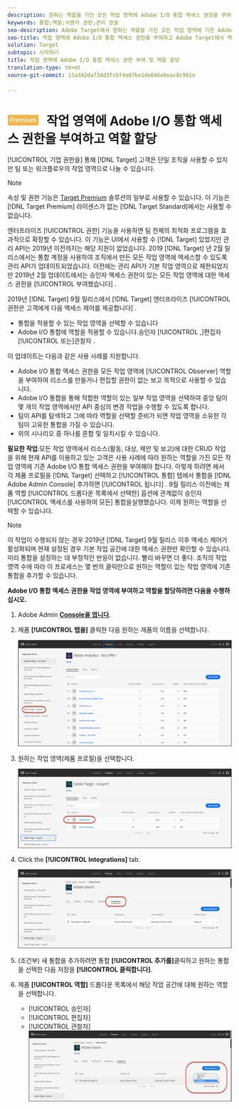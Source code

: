 ```yaml
---
description: 원하는 역할을 가진 모든 작업 영역에 Adobe I/O 통합 액세스 권한을 부여하는 방법에 대한 정보입니다.
keywords: 통합;역할;사용자 권한;관리 콘솔
seo-description: Adobe Target에서 원하는 역할을 가진 모든 작업 영역에 기존 Adobe I/O 통합 액세스 권한을 부여하는 방법에 대한 정보
seo-title: 작업 영역에 Adobe I/O 통합 액세스 권한을 부여하고 Adobe Target에서 역할 할당
solution: Target
subtopic: 시작하기
title: 작업 영역에 Adobe I/O 통합 액세스 권한 부여 및 역할 할당
translation-type: tm+mt
source-git-commit: 13ad42da73dd3fcbf4e07be1de646e0eac8c991e

---
```



# ![프리미엄](/help/assets/premium.png) 작업 영역에 Adobe I/O 통합 액세스 권한을 부여하고 역할 할당

[!UICONTROL 기업 권한을] 통해 [!DNL Target] 고객은 단일 조직을 사용할 수 있지만 팀 또는 워크플로우의 작업 영역으로 나눌 수 있습니다.

>[!NOTE]
>
>속성 및 권한 기능은 [Target Premium](/help/c-intro/intro.md#premium) 솔루션의 일부로 사용할 수 있습니다. 이 기능은 [!DNL Target Premium] 라이센스가 없는 [!DNL Target Standard]에서는 사용할 수 없습니다.

엔터프라이즈 [!UICONTROL 권한] 기능을 사용하면 팀 전체의 최적화 프로그램을 효과적으로 확장할 수 있습니다. 이 기능은 UI에서 사용할 수 [!DNL Target] 있었지만 관리 API는 2019년 이전까지는 해당 지원이 없었습니다. 2019 [!DNL Target] 년 2월 릴리스에서는 통합 계정을 사용하여 조직에서 만든 모든 작업 영역에 액세스할 수 있도록 관리 API가 업데이트되었습니다. 이전에는 관리 API가 기본 작업 영역으로 제한되었지만 2019년 2월 업데이트에서는 승인자 액세스 권한이 있는 모든 작업 영역에 대한 액세스 권한을 [!UICONTROL 부여했습니다] .

2019년 [!DNL Target] 9월 릴리스에서 [!DNL Target] 엔터프라이즈 [!UICONTROL 권한은 고객에게 다음 액세스 제어를 제공합니다] .

* 통합을 적용할 수 있는 작업 영역을 선택할 수 있습니다
* Adobe I/O 통합에 역할을 적용할 수 있습니다.승인자 [!UICONTROL ,]편집자 [!UICONTROL 또는]관찰자 .

이 업데이트는 다음과 같은 사용 사례를 지원합니다.

* Adobe I/O 통합 액세스 권한을 모든 작업 영역에 [!UICONTROL Observer] 역할을 부여하여 리소스를 만들거나 편집할 권한이 없는 보고 목적으로 사용할 수 있습니다.
* Adobe I/O 통합을 통해 적합한 역할이 있는 일부 작업 영역을 선택하여 중앙 팀이 몇 개의 작업 영역에서만 API 중심의 변경 작업을 수행할 수 있도록 합니다.
* 팀이 API를 탐색하고 그에 따라 역할을 선택할 준비가 되면 작업 영역을 소유한 각 팀이 고유한 통합을 가질 수 있습니다.
* 위의 시나리오 중 하나를 혼합 및 일치시킬 수 있습니다.

**필요한 작업**:모든 작업 영역에서 리소스(활동, 대상, 제안 및 보고)에 대한 CRUD 작업을 위해 현재 API를 이용하고 있는 고객은 사용 사례에 따라 원하는 역할을 가진 모든 작업 영역에 기존 Adobe I/O 통합 액세스 권한을 부여해야 합니다. 이렇게 하려면 에서 각 제품 프로필을 [!DNL Target] 선택하고 [!UICONTROL 통합] 탭에서 통합을 [!DNL Adobe Admin Console] 추가하면 [!UICONTROL 됩니다] . 9월 릴리스 이전에는 제품 역할 [!UICONTROL 드롭다운 목록에서 선택한] 옵션에 관계없이 승인자 [!UICONTROL 액세스를 사용하여 모든] 통합을실행했습니다. 이제 원하는 역할을 선택할 수 있습니다.

>[!NOTE]
>
>이 작업이 수행되지 않는 경우 2019년 [!DNL Target] 9월 릴리스 이후 액세스 제어가 활성화되며 현재 설정된 경우 기본 작업 공간에 대한 액세스 권한만 확인할 수 있습니다. 미리 통합을 설정하는 데 부정적인 반응이 없습니다. 빨리 바꾸면 더 좋다. 조직의 작업 영역 수에 따라 이 프로세스는 몇 번의 클릭만으로 원하는 역할이 있는 작업 영역에 기존 통합을 추가할 수 있습니다.

**Adobe I/O 통합 액세스 권한을 작업 영역에 부여하고 역할을 할당하려면 다음을 수행하십시오.**

1. Adobe Admin **[Console을 엽니다](https://adminconsole.adobe.com)**.

1. 제품 **[!UICONTROL 탭을]** 클릭한 다음 원하는 제품의 이름을 선택합니다.

   ![Adobe Admin Console에서 제품 선택](/help/administrating-target/c-user-management/property-channel/assets/io-choose-product.png)

1. 원하는 작업 영역(제품 프로필)을 선택합니다.

   ![제품 프로필 선택](/help/administrating-target/c-user-management/property-channel/assets/io-select-product-profile.png)

1. Click the **[!UICONTROL Integrations]** tab.

   ![통합 탭](/help/administrating-target/c-user-management/property-channel/assets/integrations-tab.png)

1. (조건부) 새 통합을 추가하려면 통합 **[!UICONTROL 추가를]**&#x200B;클릭하고 원하는 통합을 선택한 다음 저장을 **[!UICONTROL 클릭합니다]**.

1. 제품 **[!UICONTROL 역할]** 드롭다운 목록에서 해당 작업 공간에 대해 원하는 역할을 선택합니다.

   * [!UICONTROL 승인자]
   * [!UICONTROL 편집자]
   * [!UICONTROL 관찰자]
   ![제품 프로필 역할 선택](/help/administrating-target/c-user-management/property-channel/assets/product-profile-role.png)
